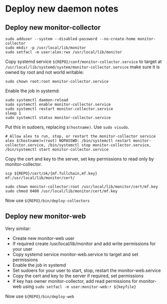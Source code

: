 # Deploy new daemon notes

## Deploy new monitor-collector

```
sudo adduser --system --disabled-password --no-create-home monitor-collector
sudo mkdir -p /usr/local/lib/monitor
sudo setfacl -m user:alex:rwx /usr/local/lib/monitor
```

Copy systemd service `${REPO}/conf/monitor-collector.service` to
target at `/usr/local/lib/systemd/system/monitor-collector.service`
make sure it is owned by root and not world writable:
```
sudo chown root:root monitor-collector.service
```

Enable the job in systemd:
```
sudo systemctl daemon-reload
sudo systemctl enable monitor-collector.service
sudo systemctl restart monitor-collector.service
sleep 1
sudo systemctl status monitor-collector.service
```

Put this in sudoers, replacing `$(hostname)`. Use `sudo visudo`.
```
# Allow alex to run, stop, or restart the monitor-collector service
alex $(hostname)=(root) NOPASSWD: /bin/systemctl restart monitor-collector.service, /bin/systemctl stop monitor-collector.service, /bin/systemctl start monitor-collector.service
```

Copy the cert and key to the server, set key permissions to read only by monitor-collector.
```
scp ${REPO}/cert/ok/{mf.fullchain,mf.key} mf:/usr/local/lib/monitor/cert/

sudo chown monitor-collector:root /usr/local/lib/monitor/cert/mf.key
sudo chmod 0400 /usr/local/lib/monitor/cert/mf.key
```

Now use `${REPO}/bin/deploy-collectors`

## Deploy new monitor-web

Very similar:

* Create new monitor-web user
* If required create /usr/local/lib/monitor and add write permissions for your user
* Copy systemd service monitor-web.service to target and set permissions
* Enable the job in systemd
* Set sudoers for your user to start, stop, restart the monitor-web.service
* Copy the cert and key to the server if required, set permissions
* If key has owner monitor-collector, add read permissions for monitor-web using `sudo setfacl -m user:monitor-web:r ${keyfile}`

Now use `${REPO}/bin/deploy-web`
